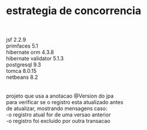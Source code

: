 # estrategia de concorrencia
<br/><br/>
jsf 2.2.9<br/>
primfaces 5.1<br/>
hibernate orm 4.3.8<br/>
hibernate validator 5.1.3<br/>
postgresql 9.3<br/>
tomca 8.0.15<br/>
netbeans 8.2<br/>
<br/><br/>
projeto que usa a anotacao @Version do jpa<br/>
para verificar se o registro esta atualizado antes <br/>
de atualizar, mostrando mensagens caso:<br/>
-o registro atual for de uma versao anterior<br/>
-o registro foi excluido por outra transacao<br/>
